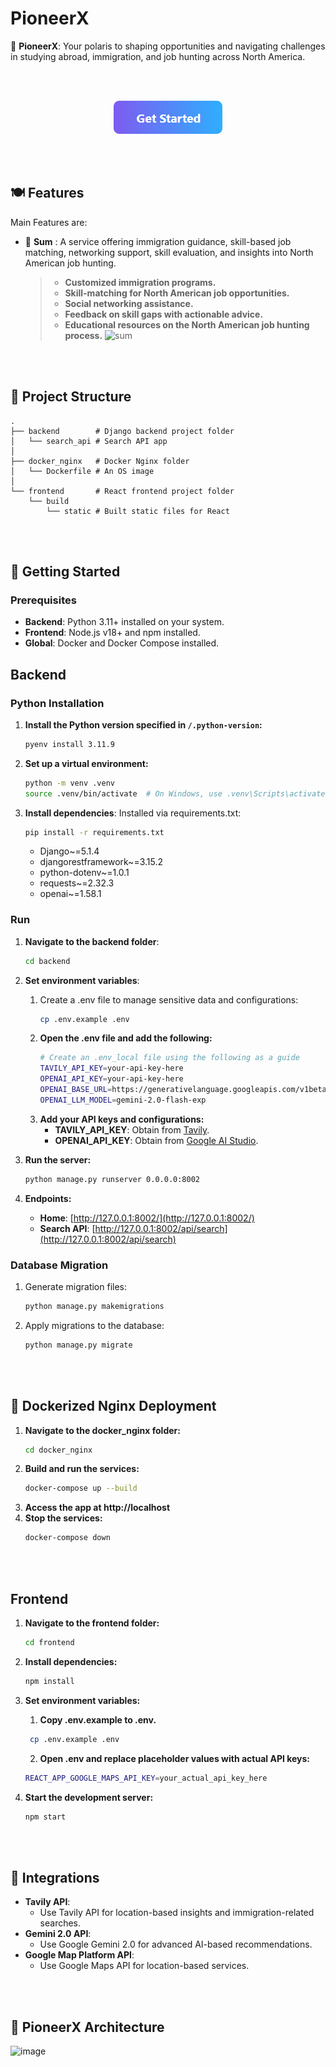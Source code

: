 # PioneerX

🌟 **PioneerX**: Your polaris to shaping opportunities and navigating challenges in studying abroad, immigration, and job hunting across North America.

<br></br>

<p align="center">
  <a href="https://pioneerx.ca">
    <img src="\frontend\build\static\images\demo.png"/>
  </a>
</p>

<br></br>

## 🍽️ Features
Main Features are:
- 📜 **Sum** : A service offering immigration guidance, skill-based job matching, networking support, skill evaluation, and insights into North American job hunting.
    > - **Customized immigration programs.**
    > - **Skill-matching for North American job opportunities.**
    > - **Social networking assistance.**
    > - **Feedback on skill gaps with actionable advice.**
    > - **Educational resources on the North American job hunting process.**
    ![sum](https://github.com/user-attachments/assets/d3c38bb2-1113-4f0d-91ee-3a85176adbfd)

<br></br>

## 📂 Project Structure

```
.
├── backend        # Django backend project folder
│   └── search_api # Search API app
│
├── docker_nginx   # Docker Nginx folder
│   └── Dockerfile # An OS image
│
└── frontend       # React frontend project folder
    └── build
        └── static # Built static files for React
```

<br></br>

## 🚀 Getting Started

### Prerequisites
- **Backend**: Python 3.11+ installed on your system.
- **Frontend**: Node.js v18+ and npm installed.
- **Global**: Docker and Docker Compose installed.

## Backend

### Python Installation

1. **Install the Python version specified in `/.python-version`:**
   ```bash
   pyenv install 3.11.9
   ```

2. **Set up a virtual environment:**
   ```bash
   python -m venv .venv
   source .venv/bin/activate  # On Windows, use .venv\Scripts\activate
   ```

3. **Install dependencies**: Installed via requirements.txt:
    ```bash
    pip install -r requirements.txt
    ```
    - Django~=5.1.4
    - djangorestframework~=3.15.2
    - python-dotenv~=1.0.1
    - requests~=2.32.3
    - openai~=1.58.1

### Run


1. **Navigate to the backend folder**:
   ```bash
   cd backend
   ```
2. **Set environment variables**:
   1. Create a .env file to manage sensitive data and configurations:
       ```bash
       cp .env.example .env
       ```
   2. **Open the .env file and add the following:**
      ```bash
      # Create an .env_local file using the following as a guide
      TAVILY_API_KEY=your-api-key-here
      OPENAI_API_KEY=your-api-key-here
      OPENAI_BASE_URL=https://generativelanguage.googleapis.com/v1beta/openai/
      OPENAI_LLM_MODEL=gemini-2.0-flash-exp
      ```
   3. **Add your API keys and configurations:**
       - **TAVILY_API_KEY**: Obtain from [Tavily](https://tavily.com/).
       - **OPENAI_API_KEY**: Obtain from [Google AI Studio](https://aistudio.google.com/apikey).

3. **Run the server:**
   ```bash
   python manage.py runserver 0.0.0.0:8002
   ```

4. **Endpoints:**
   - **Home**: [http://127.0.0.1:8002/](http://127.0.0.1:8002/)
   - **Search API**: [http://127.0.0.1:8002/api/search](http://127.0.0.1:8002/api/search)
### Database Migration

1. Generate migration files:
   ```bash
   python manage.py makemigrations
   ```

2. Apply migrations to the database:
   ```bash
   python manage.py migrate
   ```

<br></br>

## 🐋 Dockerized Nginx Deployment

1. **Navigate to the docker_nginx folder:**
    ```bash
    cd docker_nginx
    ```
2. **Build and run the services:**
    ```bash
    docker-compose up --build
    ```
3. **Access the app at http://localhost**
4. **Stop the services:**
   ```bash
   docker-compose down
   ```

<br></br>

## Frontend

1. **Navigate to the frontend folder:**
   ```bash
   cd frontend
   ```

2. **Install dependencies:**
   ```bash
   npm install
   ```

3. **Set environment variables:**
    1. **Copy .env.example to .env.**
      ```bash
       cp .env.example .env
      ```
    2. **Open .env and replace placeholder values with actual API keys:**
      ```bash
      REACT_APP_GOOGLE_MAPS_API_KEY=your_actual_api_key_here
      ```

4. **Start the development server:**
   ```bash
   npm start
   ```

<br></br>

## 🤖 Integrations

- **Tavily API**:
  - Use Tavily API for location-based insights and immigration-related searches.
- **Gemini 2.0 API**:
  - Use Google Gemini 2.0 for advanced AI-based recommendations.
- **Google Map Platform API**:
  - Use Google Maps API for location-based services.

<br></br>

## 📐 PioneerX Architecture
![image](https://github.com/user-attachments/assets/969540ce-5102-4edb-b7be-516bfee6641a)
